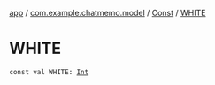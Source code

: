 [app](../../index.md) / [com.example.chatmemo.model](../index.md) / [Const](index.md) / [WHITE](./-w-h-i-t-e.md)

# WHITE

`const val WHITE: `[`Int`](https://kotlinlang.org/api/latest/jvm/stdlib/kotlin/-int/index.html)